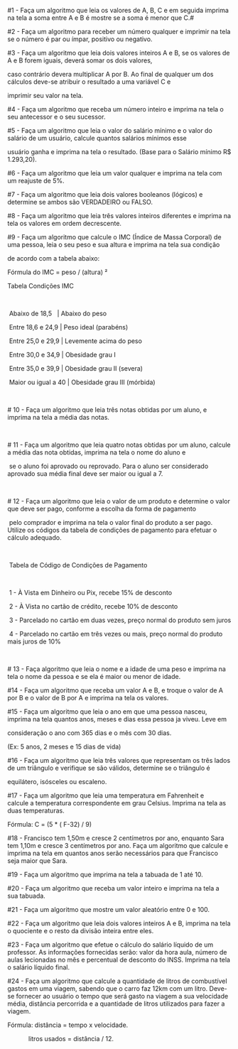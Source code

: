 #1 - Faça um algoritmo que leia os valores de A, B, C e em seguida imprima na tela a soma entre A e B é mostre se a soma é menor que C.#

#2 - Faça um algoritmo para receber um número qualquer e imprimir na tela se o número é par ou ímpar, positivo ou negativo.

#3 - Faça um algoritmo que leia dois valores inteiros A e B, se os valores de A e B forem iguais, deverá somar os dois valores, 

caso contrário devera multiplicar A por B. Ao final de qualquer um dos cálculos deve-se atribuir o resultado a uma variável C e

imprimir seu valor na tela.

#4 - Faça um algoritmo que receba um número inteiro e imprima na tela o seu antecessor e o seu sucessor.

#5 - Faça um algoritmo que leia o valor do salário mínimo e o valor do salário de um usuário, calcule quantos salários mínimos esse 

usuário ganha e imprima na tela o resultado. (Base para o Salário mínimo R$ 1.293,20).

#6 - Faça um algoritmo que leia um valor qualquer e imprima na tela com um reajuste de 5%.

#7 - Faça um algoritmo que leia dois valores booleanos (lógicos) e determine se ambos são VERDADEIRO ou FALSO.

#8 - Faça um algoritmo que leia três valores inteiros diferentes e imprima na tela os valores em ordem decrescente.

#9 - Faça um algoritmo que calcule o IMC (Índice de Massa Corporal) de uma pessoa, leia o seu peso e sua altura e imprima na tela sua condição 

de acordo com a tabela abaixo:

Fórmula do IMC = peso / (altura) ²

Tabela Condições IMC

  

 Abaixo de 18,5   | Abaixo do peso          

 Entre 18,6 e 24,9 | Peso ideal (parabéns)  

 Entre 25,0 e 29,9 | Levemente acima do peso

 Entre 30,0 e 34,9 | Obesidade grau I 

 Entre 35,0 e 39,9 | Obesidade grau II (severa)

 Maior ou igual a 40 | Obesidade grau III (mórbida)

 

# 10 - Faça um algoritmo que leia três notas obtidas por um aluno, e imprima na tela a média das notas.

 

# 11 - Faça um algoritmo que leia quatro notas obtidas por um aluno, calcule a média das nota obtidas, imprima na tela o nome do aluno e 

 se o aluno foi aprovado ou reprovado. Para o aluno ser considerado aprovado sua média final deve ser maior ou igual a 7.

 

# 12 - Faça um algoritmo que leia o valor de um produto e determine o valor que deve ser pago, conforme a escolha da forma de pagamento

 pelo comprador e imprima na tela o valor final do produto a ser pago. Utilize os códigos da tabela de condições de pagamento para efetuar o cálculo adequado.

 

 Tabela de Código de Condições de Pagamento

 

 1 - À Vista em Dinheiro ou Pix, recebe 15% de desconto

 2 - À Vista no cartão de crédito, recebe 10% de desconto

 3 - Parcelado no cartão em duas vezes, preço normal do produto sem juros

 4 - Parcelado no cartão em três vezes ou mais, preço normal do produto mais juros de 10%

 

# 13 - Faça algoritmo que leia o nome e a idade de uma peso e imprima na tela o nome da pessoa e se ela é maior ou menor de idade. 

#14 - Faça um algoritmo que receba um valor A e B, e troque o valor de A por B e o valor de B por A e imprima na tela os valores.

#15 - Faça um algoritmo que leia o ano em que uma pessoa nasceu, imprima na tela quantos anos, meses e dias essa pessoa ja viveu. Leve em 

consideração o ano com 365 dias e o mês com 30 dias.

(Ex: 5 anos, 2 meses e 15 dias de vida)

#16 - Faça um algoritmo que leia três valores que representam os três lados de um triângulo e verifique se são válidos, determine se o triângulo é 

equilátero, isósceles ou escaleno.

#17 - Faça um algoritmo que leia uma temperatura em Fahrenheit e calcule a temperatura correspondente em grau Celsius. Imprima na tela as duas temperaturas.

Fórmula: C = (5 * ( F-32) / 9)

#18 - Francisco tem 1,50m e cresce 2 centímetros por ano, enquanto Sara tem 1,10m e cresce 3 centímetros por ano. Faça um algoritmo que calcule e imprima na tela em quantos anos serão necessários para que Francisco seja maior que Sara.

#19 - Faça um algoritmo que imprima na tela a tabuada de 1 até 10.

#20 - Faça um algoritmo que receba um valor inteiro e imprima na tela a sua tabuada.

#21 - Faça um algoritmo que mostre um valor aleatório entre 0 e 100.

#22 - Faça um algoritmo que leia dois valores inteiros A e B, imprima na tela o quociente e o resto da divisão inteira entre eles.

#23 - Faça um algoritmo que efetue o cálculo do salário líquido de um professor. As informações fornecidas serão: valor da hora aula, número de aulas lecionadas no mês e percentual de desconto do INSS. Imprima na tela o salário líquido final.

#24 - Faça um algoritmo que calcule a quantidade de litros de combustível gastos em uma viagem, sabendo que o carro faz 12km com um litro. Deve-se fornecer ao usuário o tempo que será gasto na viagem a sua velocidade média, distância percorrida e a quantidade de litros utilizados para fazer a viagem.

Fórmula: distância = tempo x velocidade.

            litros usados = distância / 12.
